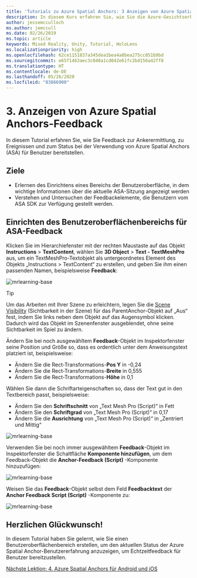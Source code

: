 ```yaml
---
title: 'Tutorials zu Azure Spatial Anchors: 3 Anzeigen von Azure Spatial Anchors-Feedback'
description: In diesem Kurs erfahren Sie, wie Sie die Azure-Gesichtserkennung in einer Mixed Reality-Anwendung implementieren.
author: jessemcculloch
ms.author: jemccull
ms.date: 02/26/2019
ms.topic: article
keywords: Mixed Reality, Unity, Tutorial, HoloLens
ms.localizationpriority: high
ms.openlocfilehash: 62ce1151837a345dea1bea4a8bea275cc851b9bd
ms.sourcegitcommit: e65f1463aec3c040a1cd042e61fc2bd156a42ff8
ms.translationtype: HT
ms.contentlocale: de-DE
ms.lasthandoff: 05/26/2020
ms.locfileid: "83866900"
---
```

# <a name="3-displaying-azure-spatial-anchor-feedback"></a>3. Anzeigen von Azure Spatial Anchors-Feedback

In diesem Tutorial erfahren Sie, wie Sie Feedback zur Ankerermittlung, zu Ereignissen und zum Status bei der Verwendung von Azure Spatial Anchors (ASA) für Benutzer bereitstellen.

## <a name="objectives"></a>Ziele

* Erlernen des Einrichtens eines Bereichs der Benutzeroberfläche, in dem wichtige Informationen über die aktuelle ASA-Sitzung angezeigt werden
* Verstehen und Untersuchen der Feedbackelemente, die Benutzern vom ASA SDK zur Verfügung gestellt werden.

## <a name="set-up-asa-feedback-ui-panel"></a>Einrichten des Benutzeroberflächenbereichs für ASA-Feedback

Klicken Sie im Hierarchiefenster mit der rechten Maustaste auf das Objekt **Instructions** > **TextContent**, wählen Sie **3D Object** > **Text - TextMeshPro** aus, um ein TextMeshPro-Textobjekt als untergeordnetes Element des Objekts „Instructions > TextContent“ zu erstellen, und geben Sie ihm einen passenden Namen, beispielsweise **Feedback**:

![mrlearning-base](images/mrlearning-asa/tutorial3-section1-step1-1.png)

> [!TIP]
> Um das Arbeiten mit Ihrer Szene zu erleichtern, legen Sie die <a href="https://docs.unity3d.com/Manual/SceneVisibility.html" target="_blank">Scene Visibility</a> (Sichtbarkeit in der Szene) für das ParentAnchor-Objekt auf „Aus“ fest, indem Sie links neben dem Objekt auf das Augensymbol klicken. Dadurch wird das Objekt im Szenenfenster ausgeblendet, ohne seine Sichtbarkeit im Spiel zu ändern.

Ändern Sie bei noch ausgewähltem **Feedback**-Objekt im Inspektorfenster seine Position und Größe so, dass es ordentlich unter dem Anweisungstext platziert ist, beispielsweise:

* Ändern Sie die Rect-Transformations-**Pos Y** in -0,24
* Ändern Sie die Rect-Transformations-**Breite** in 0,555
* Ändern Sie die Rect-Transformations-**Höhe** in 0,1

Wählen Sie dann die Schriftarteigenschaften so, dass der Text gut in den Textbereich passt, beispielsweise:

* Ändern Sie den **Schriftschnitt** von „Text Mesh Pro (Script)“ in Fett
* Ändern Sie den **Schriftgrad** von „Text Mesh Pro (Script)“ in 0,17
* Ändern Sie die **Ausrichtung** von „Text Mesh Pro (Script)“ in „Zentriert und Mittig“

![mrlearning-base](images/mrlearning-asa/tutorial3-section1-step1-2.png)

Verwenden Sie bei noch immer ausgewähltem **Feedback**-Objekt im Inspektorfenster die Schaltfläche **Komponente hinzufügen**, um dem Feedback-Objekt die **Anchor-Feedback (Script)** -Komponente hinzuzufügen:

![mrlearning-base](images/mrlearning-asa/tutorial3-section1-step1-3.png)

Weisen Sie das **Feedback**-Objekt selbst dem Feld **Feedbacktext** der **Anchor Feedback Script (Script)** -Komponente zu:

![mrlearning-base](images/mrlearning-asa/tutorial3-section1-step1-4.png)

## <a name="congratulations"></a>Herzlichen Glückwunsch!

In diesem Tutorial haben Sie gelernt, wie Sie einen Benutzeroberflächenbereich erstellen, um den aktuellen Status der Azure Spatial Anchor-Benutzererfahrung anzuzeigen, um Echtzeitfeedback für Benutzer bereitzustellen.

[Nächste Lektion: 4. Azure Spatial Anchors für Android und iOS](mrlearning-asa-ch4.md)
